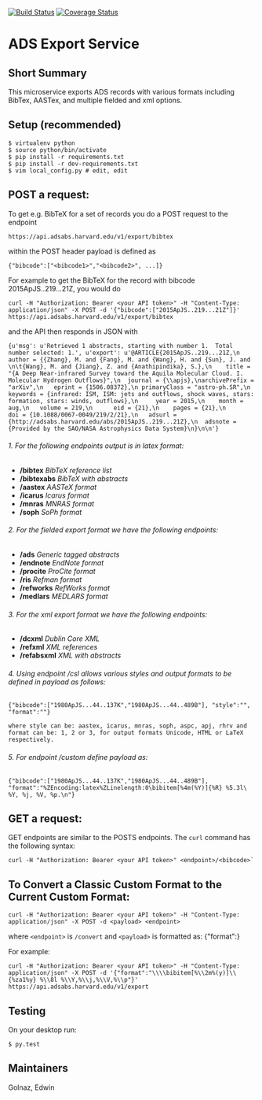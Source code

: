 [![Build Status](https://travis-ci.org/adsabs/export_service.svg?branch=master)](https://travis-ci.org/adsabs/export_service)
[![Coverage Status](https://coveralls.io/repos/adsabs/export_service/badge.svg?branch=master)](https://coveralls.io/r/adsabs/export_service?branch=master)


# ADS Export Service

## Short Summary

This microservice exports ADS records with various formats including BibTex, AASTex, and multiple fielded and xml options.


## Setup (recommended)

    $ virtualenv python
    $ source python/bin/activate
    $ pip install -r requirements.txt
    $ pip install -r dev-requirements.txt
    $ vim local_config.py # edit, edit

    
## POST a request:

To get e.g. BibTeX for a set of records you do a POST request to the endpoint

    https://api.adsabs.harvard.edu/v1/export/bibtex

within the POST header payload is defined as

    {"bibcode":["<bibcode1>","<bibcode2>", ...]}
    
For example to get the BibTeX for the record with bibcode 2015ApJS..219...21Z, you would do

    curl -H "Authorization: Bearer <your API token>" -H "Content-Type: application/json" -X POST -d '{"bibcode":["2015ApJS..219...21Z"]}' https://api.adsabs.harvard.edu/v1/export/bibtex


and the API then responds in JSON with 

    {u'msg': u'Retrieved 1 abstracts, starting with number 1.  Total number selected: 1.', u'export': u'@ARTICLE{2015ApJS..219...21Z,\n   author = {{Zhang}, M. and {Fang}, M. and {Wang}, H. and {Sun}, J. and \n\t{Wang}, M. and {Jiang}, Z. and {Anathipindika}, S.},\n    title = "{A Deep Near-infrared Survey toward the Aquila Molecular Cloud. I. Molecular Hydrogen Outflows}",\n  journal = {\\apjs},\narchivePrefix = "arXiv",\n   eprint = {1506.08372},\n primaryClass = "astro-ph.SR",\n keywords = {infrared: ISM, ISM: jets and outflows, shock waves, stars: formation, stars: winds, outflows},\n     year = 2015,\n    month = aug,\n   volume = 219,\n      eid = {21},\n    pages = {21},\n      doi = {10.1088/0067-0049/219/2/21},\n   adsurl = {http://adsabs.harvard.edu/abs/2015ApJS..219...21Z},\n  adsnote = {Provided by the SAO/NASA Astrophysics Data System}\n}\n\n'}
    
    
###### 1. For the following endpoints output is in latex format:
* **/bibtex** *BibTeX reference list*
* **/bibtexabs** *BibTeX with abstracts*
* **/aastex** *AASTeX format*
* **/icarus** *Icarus format*
* **/mnras** *MNRAS format*
* **/soph** *SoPh format*

###### 2. For the fielded export format we have the following endpoints:
* **/ads** *Generic tagged abstracts*
* **/endnote** *EndNote format*
* **/procite** *ProCite format*
* **/ris** *Refman format*
* **/refworks** *RefWorks format*
* **/medlars** *MEDLARS format*

###### 3. For the xml export format we have the following endpoints:
* **/dcxml** *Dublin Core XML*
* **/refxml** *XML references*
* **/refabsxml** *XML with abstracts*

###### 4. Using endpoint /csl allows various styles and output formats to be defined in payload as follows:

    {"bibcode":["1980ApJS...44..137K","1980ApJS...44..489B"], "style":"", "format":""}

    where style can be: aastex, icarus, mnras, soph, aspc, apj, rhrv and format can be: 1, 2 or 3, for output formats Unicode, HTML or LaTeX respectively.


###### 5. For endpoint /custom define payload as:

    {"bibcode":["1980ApJS...44..137K","1980ApJS...44..489B"], "format":"%ZEncoding:latex%ZLinelength:0\bibitem[%4m(%Y)]{%R} %5.3l\ %Y, %j, %V, %p.\n"}


## GET a request:

GET endpoints are similar to the POSTS endpoints. The `curl` command has the following syntax:

    curl -H "Authorization: Bearer <your API token>" <endpoint>/<bibcode>`


## To Convert a Classic Custom Format to the Current Custom Format:

    curl -H "Authorization: Bearer <your API token>" -H "Content-Type: application/json" -X POST -d <payload> <endpoint>

where `<endpoint>` is `/convert` and `<payload>` is formatted as: 
    {"format":<classic custom format string>}

For example:

    curl -H "Authorization: Bearer <your API token>" -H "Content-Type: application/json" -X POST -d '{"format":"\\\\bibitem[%\\2m%(y)]\\{%za1%y} %\\8l %\\Y,%\\j,%\\V,%\\p"}' https://api.adsabs.harvard.edu/v1/export

## Testing

On your desktop run:

    $ py.test
    

## Maintainers

Golnaz, Edwin
